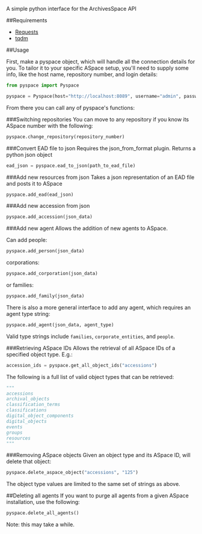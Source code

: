 A simple python interface for the ArchivesSpace API

##Requirements

* [Requests](https://github.com/kennethreitz/requests)
* [tqdm](https://github.com/noamraph/tqdm)

##Usage

First, make a pyspace object, which will handle all the connection details for you. To tailor it to your specific ASpace setup, you'll need to supply some info, like the host name, repository number, and login details:

```python
from pyspace import Pyspace

pyspace = Pyspace(host="http://localhost:8089", username="admin", password="admin", repository="2")
```

From there you can call any of pyspace's functions:

###Switching repositories
You can move to any repository if you know its ASpace number with the following:
```python
pyspace.change_repository(repository_number)
```

###Convert EAD file to json
Requires the json_from_format plugin. Returns a python json object
```python
ead_json = pyspace.ead_to_json(path_to_ead_file)
```

###Add new resources from json
Takes a json representation of an EAD file and posts it to ASpace
```python
pyspace.add_ead(ead_json)
```

###Add new accession from json
```python
pyspace.add_accession(json_data)
```

###Add new agent
Allows the addition of new agents to ASpace.

Can add people:
```python
pyspace.add_person(json_data)
```

corporations:
```python
pyspace.add_corporation(json_data)
```

or families:
```python
pyspace.add_family(json_data)
```

There is also a more general interface to add any agent, which requires an agent type string:
```python
pyspace.add_agent(json_data, agent_type)
```

Valid type strings include ```families```, ```corporate_entities```, and ```people```.

###Retrieving ASpace IDs
Allows the retrieval of all ASpace IDs of a specified object type. E.g.:
```python
accession_ids = pyspace.get_all_object_ids("accessions")
```
The following is a full list of valid object types that can be retrieved:
```python
"""
accessions
archival_objects
classification_terms
classifications
digital_object_components
digital_objects
events
groups
resources
"""
```

###Removing ASpace objects
Given an object type and its ASpace ID, will delete that object:
```python
pyspace.delete_aspace_object("accessions", "125")
```

The object type values are limited to the same set of strings as above.

##Deleting all agents
If you want to purge all agents from a given ASpace installation, use the following:

```python
pyspace.delete_all_agents()
```

Note: this may take a while.